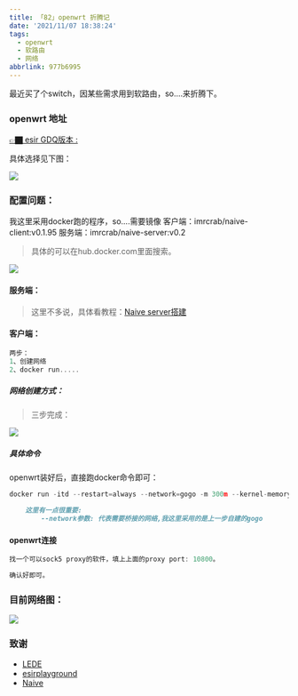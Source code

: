 ```yaml
---
title: 「82」openwrt 折腾记
date: '2021/11/07 18:38:24'
tags:
  - openwrt
  - 软路由
  - 网络
abbrlink: 977b6995
---
```



最近买了个switch，因某些需求用到软路由，so....来折腾下。

<!--more-->


### openwrt 地址

[👉🏿 esir GDQ版本 :](https://drive.google.com/drive/folders/1dqNUrMf9n7i3y1aSh68U5Yf44WQ3KCuh)

具体选择见下图：

![](https://crab-1251738482.cos.ap-guangzhou.myqcloud.com/1161636220122_.pic_hd.jpg)


### 配置问题：

我这里采用docker跑的程序，so....需要镜像 
客户端：imrcrab/naive-client:v0.1.95
服务端：imrcrab/naive-server:v0.2


>具体的可以在hub.docker.com里面搜索。

![](https://crab-1251738482.cos.ap-guangzhou.myqcloud.com/clipboard_20211107_065042.png)

#### 服务端：

>这里不多说，具体看教程：[Naive server搭建](https://hub.docker.com/r/imrcrab/naive-server)

#### 客户端：

```go
两步：
1、创建网络
2、docker run.....
```

##### 网络创建方式：

>三步完成：

![](https://crab-1251738482.cos.ap-guangzhou.myqcloud.com/clipboard_20211107_065902.png)


##### 具体命令
openwrt装好后，直接跑docker命令即可：

```go
docker run -itd --restart=always --network=gogo -m 300m --kernel-memory 310m --name naive95-client -p 10899:10800 -v /etc/localtime:/etc/localtime  imrcrab/naive-client:v0.1.95.2
```

```markdown
    这里有一点很重要:
        --network参数: 代表需要桥接的网络,我这里采用的是上一步自建的gogo
```


#### openwrt连接

```go
找一个可以sock5 proxy的软件，填上上面的proxy port: 10800。

确认好即可。
```

### 目前网络图：

![](https://crab-1251738482.cos.ap-guangzhou.myqcloud.com/clipboard_20211107_070906.png)

### 致谢
 * [LEDE](https://github.com/coolsnowwolf/lede)
 * [esirplayground](https://github.com/esirplayground/AutoBuild-OpenWrt)
 * [Naive](https://github.com/klzgrad/naiveproxy)
